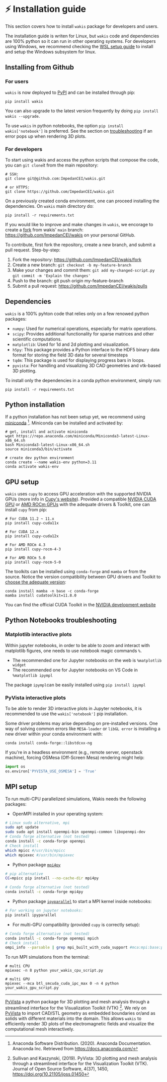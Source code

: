 # ⚡ Installation guide

This section covers how to install `wakis` package for developers and users. 

The installation guide is writen for Linux, but `wakis` code and dependencies are 100% python so it can run in other operating systems. For developers using Windows, we recommend checking the [WSL setup guide](#WSL) to install and setup the Windows subsystem for linux.

## Installing from Github

### For users
`wakis` is now deployed to [PyPI](https://pypi.org/project/wakis/) and can be installed through pip:
```
pip install wakis
```
You can also upgrade to the latest version frequently by doing `pip install wakis --upgrade`. 

To use `wakis` in python notebooks, the option `pip install wakis['notebook']` is preferred. See the section on [troubleshooting](#python-notebooks-troubleshooting) if an error pops up when rendering 3D plots.

### For developers
To start using wakis and access the python scripts that compose the code, you can `git clone`it from the main repository:
```
# SSH:
git clone git@github.com:ImpedanCEI/wakis.git

# or HTTPS:
git clone https://github.com/ImpedanCEI/wakis.git
```

On a previously created conda environment, one can proceed installing the dependencies. On  `wakis` main directory do:
```
pip install -r requirements.txt
```

If you would like to improve and make changes in `wakis`, we encorage to create a [fork](https://github.com/ImpedanCEI/wakis/fork) from wakis' `main` branch: https://github.com/ImpedanCEI/wakis on your personal GitHub. 

To contribute, first fork the repository, create a new branch, and submit a pull request. Step-by-step:

1. Fork the repository: https://github.com/ImpedanCEI/wakis/fork
2. Create a new branch: `git checkout -b my-feature-branch`
3. Make your changes and commit them:
    `git add my-changed-script.py`
    `git commit -m 'Explain the changes'`
4. Push to the branch: git push origin my-feature-branch
5. Submit a pull request: https://github.com/ImpedanCEI/wakis/pulls

## Dependencies

`wakis` is a 100% pyhton code that relies only on a few renowed python packages:

* `numpy`: Used for numerical operations, especially for matrix operations.
* `scipy`: Provides additional functionality for sparse matrices and other scientific computations.
* `matplotlib`: Used for 1d and 2d plotting and visualization.
* `h5py`: This package provides a Python interface to the HDF5 binary data format for storing the field 3D data for several timesteps
* `tqdm`: This package is used for displaying progress bars in loops.
* `pyvista`: For handling and visualizing 3D CAD geometries and vtk-based 3D plotting.

To install only the dependencies in a conda python environment, simply run:

```
pip install -r requirements.txt
```

## Python installation

If a python installation has not been setup yet, we recommend using [miniconda](https://docs.anaconda.com/free/miniconda/index.html) [^2]. Miniconda can be installed and activated by:

```
# get, install and activate miniconda
wget https://repo.anaconda.com/miniconda/Miniconda3-latest-Linux-x86_64.sh
bash Miniconda3-latest-Linux-x86_64.sh 
source miniconda3/bin/activate

# create dev python environment
conda create --name wakis-env python=3.11
conda activate wakis-env
```

## GPU setup
`wakis` uses `cupy` to access GPU acceleration with the supported NVIDIA GPUs (more info in [Cupy's website](https://cupy.dev/)).
Provided a compatible [NVIDIA CUDA GPU](https://developer.nvidia.com/cuda-gpus) or [AMD ROCm GPUs](https://www.amd.com/en/products/graphics/desktops/radeon.html) with the adequate drivers & Toolkit, one can install `cupy` from pip:
```
# For CUDA 11.2 ~ 11.x
pip install cupy-cuda11x

# For CUDA 12.x
pip install cupy-cuda12x

# For AMD ROCm 4.3
pip install cupy-rocm-4-3

# For AMD ROCm 5.0
pip install cupy-rocm-5-0
```

The toolkits can be installed using `conda-forge` and `mamba` or from the source. Notice the version compatibility between GPU drivers and Toolkit to [choose the adequate version](https://docs.nvidia.com/deeplearning/cudnn/latest/reference/support-matrix.html):
```
conda install mamba -n base -c conda-forge
mamba install cudatoolkit=11.8.0
```

You can find the official CUDA Toolkit in the [NVIDIA development website](https://developer.nvidia.com/cuda-downloads?target_os=Linux&target_arch=x86_64&Distribution=Fedora&target_version=41&target_type=rpm_local)

## Python Notebooks troubleshooting

### Matplotlib interactive plots
Within jupyter notebooks, in order to be able to zoom and interact with matplotlib figures, one needs to use notebook magic commands `%`. 
* The recommended one for Jupyter notebooks on the web is `%matplotlib widget`
* The recommended one for Jupyter notebooks on VS Code in `%matplotlib ipympl`

The package `ipympl`can be easily installed using `pip install ipympl`

### PyVista interactive plots
To be able to render 3D interactive plots in Jupyter notebooks, it is recommended to use the `wakis['notebook']` pip installation. 

Some driver problems may arise depending on pre-installed versions. One way of solving common errors like `MESA-loader` or `libGL error` is installing a new driver within your conda environment with:

```
conda install conda-forge::libstdcxx-ng
```

If you're in a headless environment (e.g., remote server, openstack machine), forcing OSMesa (Off-Screen Mesa) rendering might help:

```python
import os
os.environ['PYVISTA_USE_OSMESA'] = 'True'
```

## MPI setup
To run multi-CPU parallelized simulations, Wakis needs the following packages:

* OpenMPI installed in your operating system:
```bash
# Linux sudo alternative, mpi
sudo apt update
sudo sudo apt install openmpi-bin openmpi-common libopenmpi-dev
# Conda forge alternative (not tested)
conda install -c conda-forge openmpi
# Check install
which mpicc #/usr/bin/mpicc
which mpiexec #/usr/bin/mpiexec
```

* Python package [`mpi4py`](https://mpi4py.readthedocs.io/en/stable/)
```bash
# pip alternative
CC=mpicc pip install --no-cache-dir mpi4py

# Conda forge alternative (not tested)
conda install -c conda-forge mpi4py
```

* Python package [`ipyparallel`](https://ipyparallel.readthedocs.io/en/latest/tutorial/intro.html) to start a MPI kernel inside notebooks:
```bash
# For working on jupyter notebooks:
pip install ipyparallel
```

* For multi-GPU compatibility (provided `cupy` is correctly setup):
```bash
# Conda forge alternative (not tested)
conda install -c conda-forge openmpi mpich
# Check install
ompi_info --parsable | grep mpi_built_with_cuda_support #mca:mpi:base:param:mpi_built_with_cuda_support:value:true
```

To run MPI simulations from the terminal:
```
# multi CPU
mpiexec -n 8 python your_wakis_cpu_script.py

# multi GPU
mpiexec --mca btl_smcuda_cuda_ipc_max 0 -n 4 python your_wakis_gpu_script.py
```

----

[PyVista](https://github.com/pyvista/pyvista) a python package for 3D plotting and mesh analysis through a streamlined interface for the Visualization Toolkit (VTK) [^1]. 
We rely on [PyVista](https://github.com/pyvista/pyvista) to import CAD/STL geometry as embedded boundaries or/and as solids with different materials into the domain. This allows `wakis` to efficiently render 3D plots of the electromagnetic fields and visualize the computational mesh interactively.



[^1]: Sullivan and Kaszynski, (2019). PyVista: 3D plotting and mesh analysis through a streamlined interface for the Visualization Toolkit (VTK). Journal of Open Source Software, 4(37), 1450, https://doi.org/10.21105/joss.01450
[^2]: Anaconda Software Distribution. (2020). Anaconda Documentation. Anaconda Inc. Retrieved from https://docs.anaconda.com/
